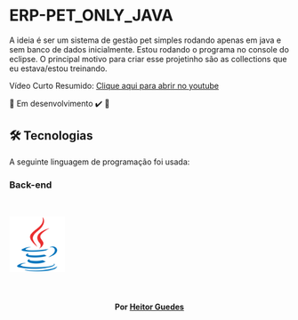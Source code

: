 # ERP-PET_ONLY_JAVA
A ideia é ser um sistema de gestão pet simples rodando apenas em java e sem banco de dados inicialmente.
Estou rodando o programa no console do eclipse.
O principal motivo para criar esse projetinho são as collections que eu estava/estou treinando.

Vídeo Curto Resumido:
<a href="https://youtu.be/DeZNdQX9QpA" target="_blank">Clique aqui para abrir no youtube </a>


🚧 Em desenvolvimento ✔️ 🚧

## 🛠 Tecnologias

A seguinte linguagem de programação foi usada:

### **Back-end**
<br>
<p align="left">
    <img src="https://raw.githubusercontent.com/devicons/devicon/master/icons/java/java-original.svg" alt="Java" width="100" height="100"/>
</p>
<br>




<h4 align="center">
   Por <a href="https://www.linkedin.com/in/ssgheitor/" target="_blank"> Heitor Guedes </a>
</h4>
